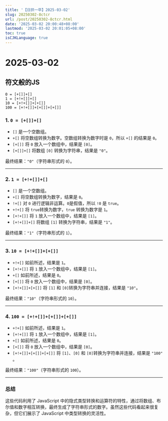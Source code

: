 ```yaml
---
title: '【日拱一卒】2025-03-02'
slug: 20250302-8ctcr
url: /post/20250302-8ctcr.html
date: '2025-03-02 20:00:48+08:00'
lastmod: '2025-03-02 20:01:05+08:00'
toc: true
isCJKLanguage: true
---
```




# 2025-03-02

## 符文般的JS

```source
0 = [+[]]+[]
1 = [+!+[]]+[]
10 = [+!+[]]+[+[]]
100 = [+!+[]]+[+[]]+[+[]]
```

### 1. `0 = [+[]]+[]`​

* ​`[]`​ 是一个空数组。
* ​`+[]`​ 将空数组转换为数字。空数组转换为数字时是 `0`​，所以 `+[]`​ 的结果是 `0`​。
* ​`[+[]]`​ 将 `0`​ 放入一个数组中，结果是 `[0]`​。
* ​`[+[]]+[]`​ 将数组 `[0]`​ 转换为字符串，结果是 `"0"`​。

最终结果：`"0"`​（字符串形式的 `0`​）。

---

### 2. `1 = [+!+[]]+[]`​

* ​`[]`​ 是一个空数组。
* ​`+[]`​ 将空数组转换为数字，结果是 `0`​。
* ​`!+[]`​ 对 `0`​ 进行逻辑非运算。`0`​ 是假值，所以 `!0`​ 是 `true`​。
* ​`+!+[]`​ 将 `true`​ 转换为数字，`true`​ 转换为数字是 `1`​。
* ​`[+!+[]]`​ 将 `1`​ 放入一个数组中，结果是 `[1]`​。
* ​`[+!+[]]+[]`​ 将数组 `[1]`​ 转换为字符串，结果是 `"1"`​。

最终结果：`"1"`​（字符串形式的 `1`​）。

---

### 3. `10 = [+!+[]]+[+[]]`​

* ​`+!+[]`​ 如前所述，结果是 `1`​。
* ​`[+!+[]]`​ 将 `1`​ 放入一个数组中，结果是 `[1]`​。
* ​`+[]`​ 如前所述，结果是 `0`​。
* ​`[+[]]`​ 将 `0`​ 放入一个数组中，结果是 `[0]`​。
* ​`[+!+[]]+[+[]]`​ 将 `[1]`​ 和 `[0]`​ 转换为字符串并连接，结果是 `"10"`​。

最终结果：`"10"`​（字符串形式的 `10`​）。

---

### 4. `100 = [+!+[]]+[+[]]+[+[]]`​

* ​`+!+[]`​ 如前所述，结果是 `1`​。
* ​`[+!+[]]`​ 将 `1`​ 放入一个数组中，结果是 `[1]`​。
* ​`+[]`​ 如前所述，结果是 `0`​。
* ​`[+[]]`​ 将 `0`​ 放入一个数组中，结果是 `[0]`​。
* ​`[+!+[]]+[+[]]+[+[]]`​ 将 `[1]`​、`[0]`​ 和 `[0]`​ 转换为字符串并连接，结果是 `"100"`​。

最终结果：`"100"`​（字符串形式的 `100`​）。

---

### 总结

这些代码利用了 JavaScript 中的隐式类型转换和运算符的特性，通过将数组、布尔值和数字相互转换，最终生成了字符串形式的数字。虽然这些代码看起来很复杂，但它们展示了 JavaScript 中类型转换的灵活性。

‍
